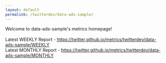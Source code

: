 ```yaml
---
layout: default
permalink: /twitterdev/data-ads-sample/
---
```

Welcome to data-ads-sample's metrics homepage!
<br><br>
Latest WEEKLY Report - <a href="https://twitter.github.io/metrics/twitterdev/data-ads-sample/WEEKLY">https://twitter.github.io/metrics/twitterdev/data-ads-sample/WEEKLY</a>
<br>
Latest MONTHLY Report - <a href="https://twitter.github.io/metrics/twitterdev/data-ads-sample/MONTHLY">https://twitter.github.io/metrics/twitterdev/data-ads-sample/MONTHLY</a>
<br>
